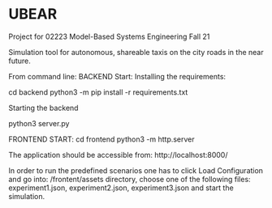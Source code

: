 # UBEAR
Project for 02223 Model-Based Systems Engineering Fall 21

Simulation tool for autonomous, shareable taxis on the city roads in the near future. 

From command line:
BACKEND Start:
Installing the requirements:

cd backend
python3 -m pip install -r requirements.txt


Starting the backend

python3 server.py

FRONTEND START:
cd frontend
python3 -m http.server

The application should be accessible from: http://localhost:8000/

In order to run the predefined scenarios one has to click Load Configuration and go into: /frontent/assets directory, choose one of the following files: experiment1.json, experiment2.json, experiment3.json and start the simulation.